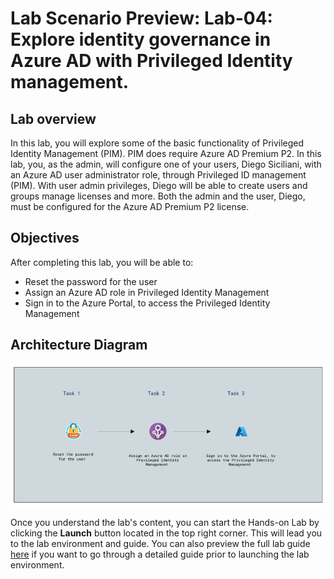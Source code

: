 # Lab Scenario Preview: Lab-04: Explore identity governance in Azure AD with Privileged Identity management.

## Lab overview

In this lab, you will explore some of the basic functionality of Privileged Identity Management (PIM). PIM does require Azure AD Premium P2. In this lab, you, as the admin, will configure one of your users, Diego Siciliani, with an Azure AD user administrator role, through Privileged ID management (PIM). With user admin privileges, Diego will be able to create users and groups manage licenses and more. Both the admin and the user, Diego, must be configured for the Azure AD Premium P2 license.

## Objectives

After completing this lab, you will be able to:

- Reset the password for the user
- Assign an Azure AD role in Privileged Identity Management
- Sign in to the Azure Portal, to access the Privileged Identity Management

## Architecture Diagram

 ![](./Images/sc900lab4.png)

Once you understand the lab's content, you can start the Hands-on Lab by clicking the **Launch** button located in the top right corner. This will lead you to the lab environment and guide. You can also preview the full lab guide [here](https://experience.cloudlabs.ai/#/labguidepreview/1c64736e-80c9-47e6-b8e6-73bcb3ef8b1a) if you want to go through a detailed guide prior to launching the lab environment. 
